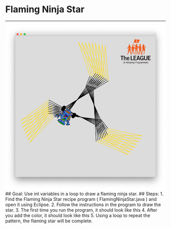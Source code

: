 
# Flaming Ninja Star
  <hr/>
  <img alt="Flaming Ninja Star image" src="./flamingNinja3.png"/>
## Goal:
   Use int variables in a loop to draw a flaming ninja star.
## Steps:
1. Find the Flaming Ninja Star recipe program ( FlamingNinjaStar.java ) and open it using Eclipse.
2. Follow the instructions in the program to draw the star.
3. The first time you run the program, it should look like this
4. After you add the color, it should look like this
5. Using a loop to repeat the pattern, the flaming star will be complete.
  
 

